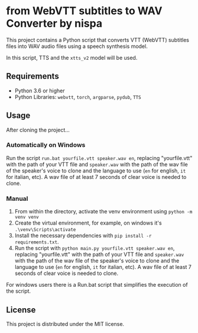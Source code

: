 # from WebVTT subtitles to WAV Converter by nispa

This project contains a Python script that converts VTT (WebVTT) subtitles files into WAV audio files using a speech synthesis model.

In this script, TTS and the `xtts_v2` model will be used.

## Requirements

- Python 3.6 or higher
- Python Libraries: `webvtt`, `torch`, `argparse`, `pydub`, `TTS`

## Usage

After cloning the project...

### Automatically on Windows
Run the script `run.bat yourfile.vtt speaker.wav en`, replacing "yourfile.vtt" with the path of your VTT file and `speaker.wav` with the path of the wav file of the speaker's voice to clone and the language to use (`en` for english, `it` for italian, etc). A wav file of at least 7 seconds of clear voice is needed to clone.

### Manual

1. From within the directory, activate the venv environment using `python -m venv venv`
2. Create the virtual environment, for example, on windows it's `.\venv\Scripts\activate`
3. Install the necessary dependencies with `pip install -r requirements.txt`.
4. Run the script with `python main.py yourfile.vtt speaker.wav en`, replacing "yourfile.vtt" with the path of your VTT file and `speaker.wav` with the path of the wav file of the speaker's voice to clone and the language to use (`en` for english, `it` for italian, etc). A wav file of at least 7 seconds of clear voice is needed to clone.

For windows users there is a Run.bat script that simplifies the execution of the script.

## License

This project is distributed under the MIT license.
